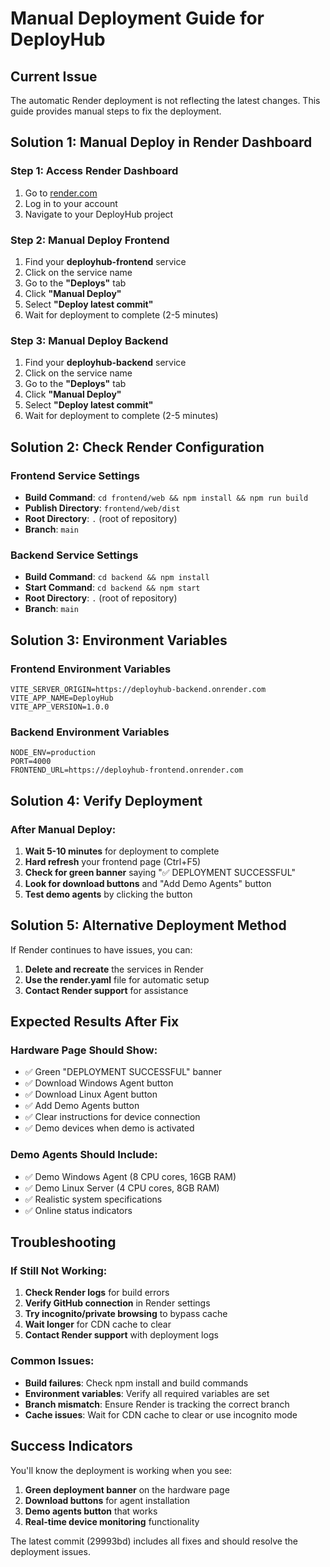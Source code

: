 # Manual Deployment Guide for DeployHub

## Current Issue
The automatic Render deployment is not reflecting the latest changes. This guide provides manual steps to fix the deployment.

## Solution 1: Manual Deploy in Render Dashboard

### Step 1: Access Render Dashboard
1. Go to [render.com](https://render.com)
2. Log in to your account
3. Navigate to your DeployHub project

### Step 2: Manual Deploy Frontend
1. Find your **deployhub-frontend** service
2. Click on the service name
3. Go to the **"Deploys"** tab
4. Click **"Manual Deploy"**
5. Select **"Deploy latest commit"**
6. Wait for deployment to complete (2-5 minutes)

### Step 3: Manual Deploy Backend
1. Find your **deployhub-backend** service
2. Click on the service name
3. Go to the **"Deploys"** tab
4. Click **"Manual Deploy"**
5. Select **"Deploy latest commit"**
6. Wait for deployment to complete (2-5 minutes)

## Solution 2: Check Render Configuration

### Frontend Service Settings
- **Build Command**: `cd frontend/web && npm install && npm run build`
- **Publish Directory**: `frontend/web/dist`
- **Root Directory**: `.` (root of repository)
- **Branch**: `main`

### Backend Service Settings
- **Build Command**: `cd backend && npm install`
- **Start Command**: `cd backend && npm start`
- **Root Directory**: `.` (root of repository)
- **Branch**: `main`

## Solution 3: Environment Variables

### Frontend Environment Variables
```
VITE_SERVER_ORIGIN=https://deployhub-backend.onrender.com
VITE_APP_NAME=DeployHub
VITE_APP_VERSION=1.0.0
```

### Backend Environment Variables
```
NODE_ENV=production
PORT=4000
FRONTEND_URL=https://deployhub-frontend.onrender.com
```

## Solution 4: Verify Deployment

### After Manual Deploy:
1. **Wait 5-10 minutes** for deployment to complete
2. **Hard refresh** your frontend page (Ctrl+F5)
3. **Check for green banner** saying "✅ DEPLOYMENT SUCCESSFUL"
4. **Look for download buttons** and "Add Demo Agents" button
5. **Test demo agents** by clicking the button

## Solution 5: Alternative Deployment Method

If Render continues to have issues, you can:

1. **Delete and recreate** the services in Render
2. **Use the render.yaml** file for automatic setup
3. **Contact Render support** for assistance

## Expected Results After Fix

### Hardware Page Should Show:
- ✅ Green "DEPLOYMENT SUCCESSFUL" banner
- ✅ Download Windows Agent button
- ✅ Download Linux Agent button  
- ✅ Add Demo Agents button
- ✅ Clear instructions for device connection
- ✅ Demo devices when demo is activated

### Demo Agents Should Include:
- ✅ Demo Windows Agent (8 CPU cores, 16GB RAM)
- ✅ Demo Linux Server (4 CPU cores, 8GB RAM)
- ✅ Realistic system specifications
- ✅ Online status indicators

## Troubleshooting

### If Still Not Working:
1. **Check Render logs** for build errors
2. **Verify GitHub connection** in Render settings
3. **Try incognito/private browsing** to bypass cache
4. **Wait longer** for CDN cache to clear
5. **Contact Render support** with deployment logs

### Common Issues:
- **Build failures**: Check npm install and build commands
- **Environment variables**: Verify all required variables are set
- **Branch mismatch**: Ensure Render is tracking the correct branch
- **Cache issues**: Wait for CDN cache to clear or use incognito mode

## Success Indicators

You'll know the deployment is working when you see:
1. **Green deployment banner** on the hardware page
2. **Download buttons** for agent installation
3. **Demo agents button** that works
4. **Real-time device monitoring** functionality

The latest commit (29993bd) includes all fixes and should resolve the deployment issues.

